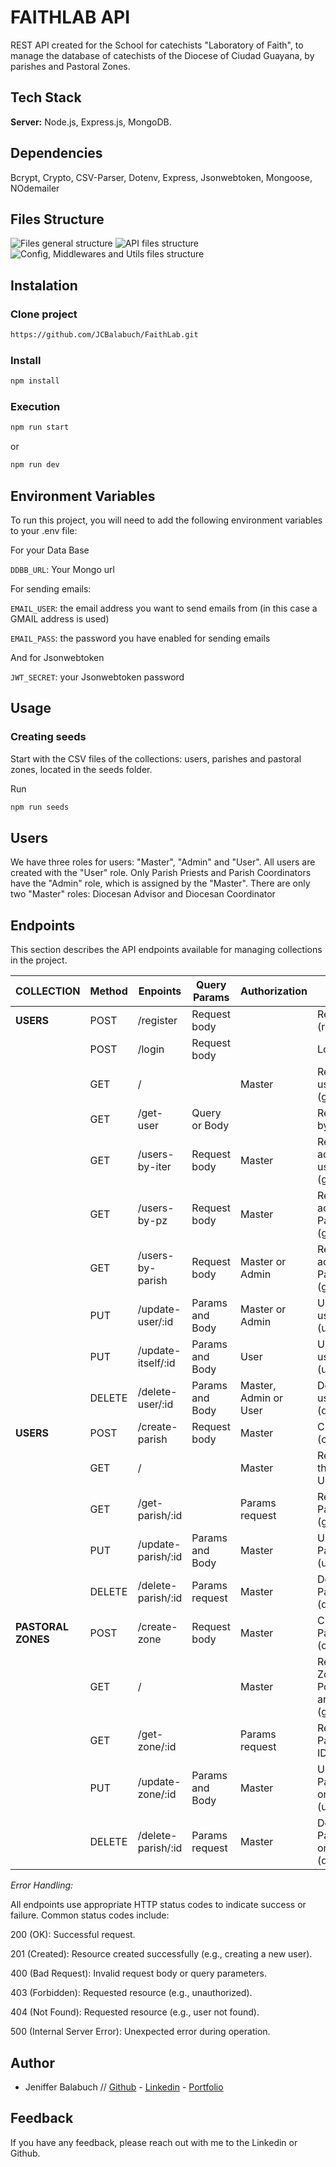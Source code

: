 # FAITHLAB API

REST API created for the School for catechists "Laboratory of Faith", to manage the database of catechists of the Diocese of Ciudad Guayana, by parishes and Pastoral Zones.

## Tech Stack

**Server:** Node.js, Express.js, MongoDB.

## Dependencies

Bcrypt, Crypto, CSV-Parser, Dotenv, Express, Jsonwebtoken, Mongoose, NOdemailer

## Files Structure

<img src='Images\1.General-Structure.png' alt='Files general structure'/>

<img src='Images\2.API-Structure.png' alt='API files structure'/>

<img src='Images\3.Config-Middlew-Utils-Structure.png' alt='Config, Middlewares and Utils files structure'/>

## Instalation

### Clone project

```bash
https://github.com/JCBalabuch/FaithLab.git
```

### Install

```bash
npm install
```

### Execution

```bash
npm run start
```

or

```bash
npm run dev
```

## Environment Variables

To run this project, you will need to add the following environment variables to your .env file:

For your Data Base

`DDBB_URL`: Your Mongo url

For sending emails:

`EMAIL_USER`: the email address you want to send emails from (in this case a GMAIL address is used)

`EMAIL_PASS`: the password you have enabled for sending emails

And for Jsonwebtoken

`JWT_SECRET`: your Jsonwebtoken password

## Usage

### Creating seeds

Start with the CSV files of the collections: users, parishes and pastoral zones, located in the seeds folder.

Run

```bash
npm run seeds
```

## Users

We have three roles for users: "Master", "Admin" and "User".
All users are created with the "User" role. Only Parish Priests and Parish Coordinators have the "Admin" role, which is assigned by the "Master".
There are only two "Master" roles: Diocesan Advisor and Diocesan Coordinator

## Endpoints

This section describes the API endpoints available for managing collections in the project.

| COLLECTION         | Method | Enpoints           | Query Params    | Authorization         | Description                                                                          |
| ------------------ | ------ | ------------------ | --------------- | --------------------- | ------------------------------------------------------------------------------------ |
| **USERS**          | POST   | /register          | Request body    |                       | Register a new user (register)                                                       |
|                    | POST   | /login             | Request body    |                       | Log in a user (login)                                                                |
|                    | GET    | /                  |                 | Master                | Retrieves a list of all users in the database (getUsers)                             |
|                    | GET    | /get-user          | Query or Body   |                       | Retrive a user by id or by email (getUser)                                           |
|                    | GET    | /users-by-iter     | Request body    | Master                | Retrieve all users according to their user itinerary (getUsersByIter)                |
|                    | GET    | /users-by-pz       | Request body    | Master                | Retrieve all users according to their Pastoral Zone (getUsersByPZ)                   |
|                    | GET    | /users-by-parish   | Request body    | Master or Admin       | Retrieve all users according to their Parish (getUsersByParish)                      |
|                    | PUT    | /update-user/:id   | Params and Body | Master or Admin       | Update an existing user based on its ID (updateUser)                                 |
|                    | PUT    | /update-itself/:id | Params and Body | User                  | Update an existing user based on its ID (userUpdateItself)                           |
|                    | DELETE | /delete-user/:id   | Params and Body | Master, Admin or User | Delete an existing user based on its ID (deleteUser)                                 |
| **USERS**          | POST   | /create-parish     | Request body    | Master                | Create a new Parish (createParish)                                                   |
|                    | GET    | /                  |                 | Master                | Retrive all Parishes in the DB. Populate Users (getParishes)                         |
|                    | GET    | /get-parish/:id    |                 | Params request        | Retrive an existing Parish by its ID (getParish)                                     |
|                    | PUT    | /update-parish/:id | Params and Body | Master                | Update an existing Parish based on its ID (updateParish)                             |
|                    | DELETE | /delete-parish/:id | Params request  | Master                | Delete an existing Parish based on its ID (deleteParish)                             |
| **PASTORAL ZONES** | POST   | /create-zone       | Request body    | Master                | Create a new Pastoral Zone (createPastoralZone)                                      |
|                    | GET    | /                  |                 | Master                | Retrive all Pastoral Zones in the DB. Populate Parishes and Users (getPastoralZones) |
|                    | GET    | /get-zone/:id      |                 | Params request        | Retrive an existing Pastoral Zone by its ID (getPastoralZone)                        |
|                    | PUT    | /update-zone/:id   | Params and Body | Master                | Update an existing Pastoral Zone based on its ID (updatePastoralZone)                |
|                    | DELETE | /delete-parish/:id | Params request  | Master                | Delete an existing Pastoral Zone based on its ID (deletePastoralZone)                |

_Error Handling:_

All endpoints use appropriate HTTP status codes to indicate success or failure. Common status codes include:

200 (OK): Successful request.

201 (Created): Resource created successfully (e.g., creating a new user).

400 (Bad Request): Invalid request body or query parameters.

403 (Forbidden): Requested resource (e.g., unauthorized).

404 (Not Found): Requested resource (e.g., user not found).

500 (Internal Server Error): Unexpected error during operation.

## Author

- Jeniffer Balabuch // [Github](https://www.github.com/JCBalabuch) - [Linkedin](https://www.linkedin.com/in/jenifferbalabuch/) - [Portfolio](https://portfoliojcbs.netlify.app/)

## Feedback

If you have any feedback, please reach out with me to the Linkedin or Github.
